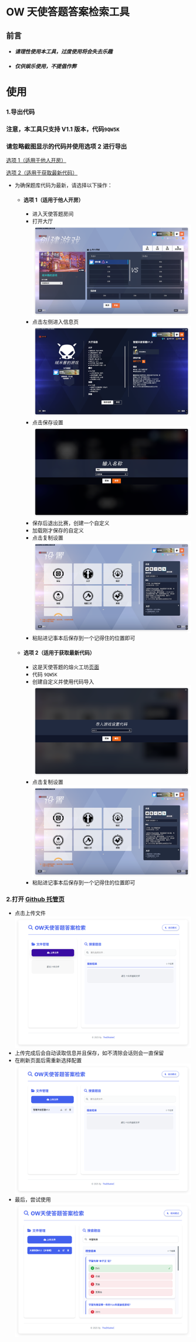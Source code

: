 # OW 天使答题答案检索工具

## 前言

- #### _请理性使用本工具，过度使用将会失去乐趣_
- #### _仅供娱乐使用，不提倡作弊_

# 使用

### 1.导出代码

### 注意，本工具只支持 V1.1 版本，代码`9QW5K`

### 请忽略截图显示的代码并使用选项 2 进行导出

[选项 1（适用于他人开房）](#选项-1适用于他人开房)

[选项 2（适用于获取最新代码）](#选项-2适用于获取最新代码)

- 为确保题库代码为最新，请选择以下操作：
  - #### 选项 1（适用于他人开房）
    - 进入天使答题房间
    - 打开大厅
      ![大厅](docs/lobby.png)
    - 点击左侧进入信息页
      ![信息页](docs/game_info.png)
    - 点击保存设置
      ![信息页](docs/save_gamemode.png)
    - 保存后退出比赛，创建一个自定义
    - 加载刚才保存的自定义
    - 点击复制设置
      ![复制设置](docs/copy_gamemode.png)
    - 粘贴进记事本后保存到一个记得住的位置即可
  - #### 选项 2（适用于获取最新代码）
    - 这是天使答题的熔火工坊[页面](https://www.owmod.net/work/view/2503)
    - 代码 `9QW5K`
    - 创建自定义并使用代码导入
      ![导入](docs/import_gamemode.png)
    - 点击复制设置
      ![复制设置](docs/copy_gamemode.png)
    - 粘贴进记事本后保存到一个记得住的位置即可

### 2.打开 [Github 托管页](https://thed0ublec.github.io/OWMercyQuiz/)

- 点击上传文件
  ![上传文件](docs/index_page.png)
- 上传完成后会自动读取信息并且保存，如不清除会话则会一直保留
- 在刷新页面后需重新选择配置
  ![选择配置](docs/uploaded.png)
- 最后，尝试使用
  ![尝试](docs/try.png)
